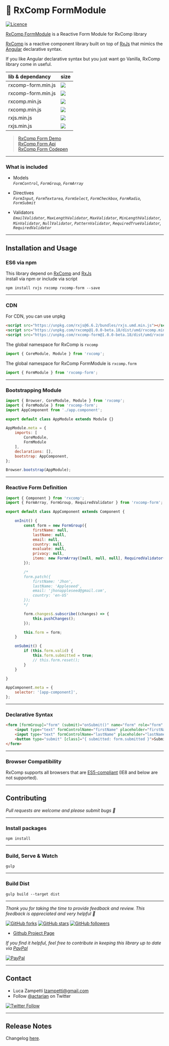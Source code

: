 # 💎 RxComp FormModule

[![Licence](https://img.shields.io/github/license/actarian/rxcomp-form.svg)](https://github.com/actarian/rxcomp-form)

[RxComp FormModule](https://github.com/actarian/rxcomp-form) is a Reactive Form Module for RxComp library

[RxComp](https://github.com/actarian/rxcomp) is a reactive component library built on top of [RxJs](https://github.com/ReactiveX/rxjs) that mimics the [Angular](https://angular.io/) declarative syntax. 

If you like Angular declarative syntax but you just want go Vanilla, RxComp library come in useful.

 lib & dependancy    | size
:--------------------|:----------------------------------------------------------------------------------------------|
rxcomp-form.min.js   | ![](https://img.badgesize.io/https://unpkg.com/rxcomp-form@1.0.0-beta.18/dist/umd/rxcomp-form.min.js.svg?compression=gzip)
rxcomp-form.min.js   | ![](https://img.badgesize.io/https://unpkg.com/rxcomp-form@1.0.0-beta.18/dist/umd/rxcomp-form.min.js.svg)
rxcomp.min.js        | ![](https://img.badgesize.io/https://unpkg.com/rxcomp@1.0.0-beta.18/dist/umd/rxcomp.min.js.svg?compression=gzip)
rxcomp.min.js        | ![](https://img.badgesize.io/https://unpkg.com/rxcomp@1.0.0-beta.18/dist/umd/rxcomp.min.js.svg)
rxjs.min.js          | ![](https://img.badgesize.io/https://unpkg.com/rxjs@6.6.2/bundles/rxjs.umd.min.js.svg?compression=gzip)
rxjs.min.js          | ![](https://img.badgesize.io/https://unpkg.com/rxjs@6.6.2/bundles/rxjs.umd.min.js.svg)
 
> [RxComp Form Demo](https://actarian.github.io/rxcomp-form/)  
> [RxComp Form Api](https://actarian.github.io/rxcomp-form/api/)  
> [RxComp Form Codepen](https://codepen.io/actarian/pen/vYEXXPe?editors=0010)  
___

### What is included
* Models  
*```FormControl```, ```FormGroup```, ```FormArray```*  

* Directives  
*```FormInput```, ```FormTextarea```, ```FormSelect```, ```FormCheckbox```, ```FormRadio```, ```FormSubmit```*  

* Validators  
*```EmailValidator```, ```MaxLengthValidator```, ```MaxValidator```, ```MinLengthValidator```, ```MinValidator```, ```NullValidator```, ```PatternValidator```, ```RequiredTrueValidator```, ```RequiredValidator```* 

___

## Installation and Usage

### ES6 via npm
This library depend on [RxComp](https://github.com/actarian/rxcomp) and [RxJs](https://github.com/ReactiveX/rxjs)  
install via npm or include via script   

```
npm install rxjs rxcomp rxcomp-form --save
```
___

### CDN

For CDN, you can use unpkg

```html
<script src="https://unpkg.com/rxjs@6.6.2/bundles/rxjs.umd.min.js"></script>  
<script src="https://unpkg.com/rxcomp@1.0.0-beta.18/dist/umd/rxcomp.min.js"></script>  
<script src="https://unpkg.com/rxcomp-form@1.0.0-beta.18/dist/umd/rxcomp-form.min.js"></script>  
```

The global namespace for RxComp is `rxcomp`

```javascript
import { CoreModule, Module } from 'rxcomp';
```

The global namespace for RxComp FormModule is `rxcomp.form`

```javascript
import { FormModule } from 'rxcomp-form';
```
___

### Bootstrapping Module

```javascript
import { Browser, CoreModule, Module } from 'rxcomp';
import { FormModule } from 'rxcomp-form';
import AppComponent from './app.component';

export default class AppModule extends Module {}

AppModule.meta = {
    imports: [
        CoreModule,
        FormModule
    ],
    declarations: [],
    bootstrap: AppComponent,
};

Browser.bootstrap(AppModule);
```
___

### Reactive Form Definition

```javascript
import { Component } from 'rxcomp';
import { FormArray, FormGroup, RequiredValidator } from 'rxcomp-form';

export default class AppComponent extends Component {

    onInit() {
        const form = new FormGroup({
            firstName: null,
            lastName: null,
            email: null,
            country: null,
            evaluate: null,
            privacy: null,
            items: new FormArray([null, null, null], RequiredValidator()),
        });

        /*
        form.patch({
            firstName: 'Jhon',
            lastName: 'Appleseed',
            email: 'jhonappleseed@gmail.com',
            country: 'en-US'
        });
        */

        form.changes$.subscribe((changes) => {
            this.pushChanges();
        });

        this.form = form;
    }

    onSubmit() {
        if (this.form.valid) {
            this.form.submitted = true;
            // this.form.reset();
        }
    }

}

AppComponent.meta = {
    selector: '[app-component]',
};
```
___

### Declarative Syntax

```html
<form [formGroup]="form" (submit)="onSubmit()" name="form" role="form" novalidate autocomplete="off">
    <input type="text" formControlName="firstName" placeholder="firstName" />
    <input type="text" formControlName="lastName" placeholder="lastName" />
    <button type="submit" [class]="{ submitted: form.submitted }">Submit</button>
</form>
```
___
### Browser Compatibility
RxComp supports all browsers that are [ES5-compliant](http://kangax.github.io/compat-table/es5/) (IE8 and below are not supported).
___
## Contributing

*Pull requests are welcome and please submit bugs 🐞*
___

### Install packages
```
npm install
```
___

### Build, Serve & Watch 
```
gulp
```
___

### Build Dist
```
gulp build --target dist
```
___

*Thank you for taking the time to provide feedback and review. This feedback is appreciated and very helpful 🌈*

[![GitHub forks](https://img.shields.io/github/forks/actarian/rxcomp.svg?style=social&label=Fork&maxAge=2592000)](https://gitHub.com/actarian/rxcomp/network/)  [![GitHub stars](https://img.shields.io/github/stars/actarian/rxcomp.svg?style=social&label=Star&maxAge=2592000)](https://GitHub.com/actarian/rxcomp/stargazers/)  [![GitHub followers](https://img.shields.io/github/followers/actarian.svg?style=social&label=Follow&maxAge=2592000)](https://github.com/actarian?tab=followers)

* [Github Project Page](https://github.com/actarian/rxcomp)  

*If you find it helpful, feel free to contribute in keeping this library up to date via [PayPal](https://www.paypal.me/circledev/5)*

[![PayPal](https://www.paypalobjects.com/webstatic/en_US/i/buttons/PP_logo_h_100x26.png)](https://www.paypal.me/circledev/5)
___

## Contact

* Luca Zampetti <lzampetti@gmail.com>
* Follow [@actarian](https://twitter.com/actarian) on Twitter

[![Twitter Follow](https://img.shields.io/twitter/follow/actarian.svg?style=social&label=Follow%20@actarian)](https://twitter.com/actarian)
___

## Release Notes
Changelog [here](https://github.com/actarian/rxcomp-form/blob/master/CHANGELOG.md).

<!-- 
Docs Schema
"$schema": "http://json.schemastore.org/typedoc",
"toc": [
	"FormAbstract",
	"FormControl",
	"FormAbstractCollection",
	"FormGroup",
	"FormArray"
],
-->
